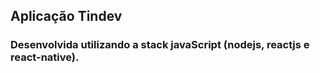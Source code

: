 ## Aplicação Tindev
### Desenvolvida utilizando a stack javaScript (nodejs, reactjs e react-native).
